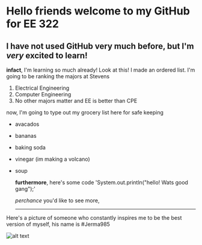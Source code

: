 # Hello friends welcome to my GitHub for EE 322 
## I have not used GitHub very much before, but I'm *very* excited to learn!

**infact**, I'm learning so much already! Look at this! I made an ordered list. I'm going to be ranking the  majors at Stevens

1. Electrical Engineering
2. Computer Engineering
3. No other majors matter and EE is better than CPE

 now, I'm going to type out my grocery list here for safe keeping
- avacados
- bananas
- baking soda
- vinegar (im making a volcano)
- soup

  **furthermore**, here's some code
  'System.out.println("hello! Wats good gang");'

  *perchance* you'd like to see more,
  
  ---

Here's a picture of someone who constantly inspires me to be the best version of myself, his name is
#Jerma985

![alt text](jerma985.jpg)
  


  

